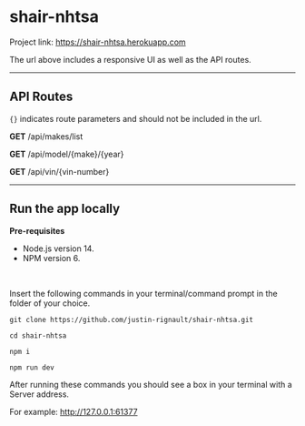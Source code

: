 # shair-nhtsa

Project link: https://shair-nhtsa.herokuapp.com

The url above includes a responsive UI as well as the API routes.

- - -

## API Routes
```{}```
indicates route parameters and should not be included in the url.


**GET** /api/makes/list

**GET** /api/model/{make}/{year}

**GET** /api/vin/{vin-number}

- - -

## Run the app locally

**Pre-requisites**
* Node.js version 14.
* NPM version 6.

<br>

Insert the following commands in your terminal/command prompt in the folder of your choice.

```git clone https://github.com/justin-rignault/shair-nhtsa.git```

```cd shair-nhtsa```

```npm i```

```npm run dev```

After running these commands you should see a box in your terminal with a Server address. 

For example: http://127.0.0.1:61377


